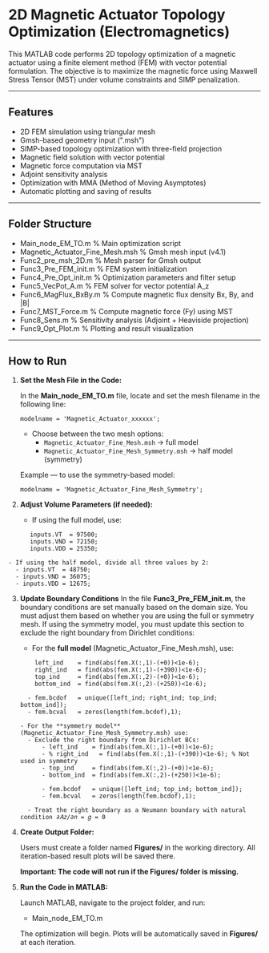 # 2D Magnetic Actuator Topology Optimization (Electromagnetics)

This MATLAB code performs 2D topology optimization of a magnetic actuator using a finite element method (FEM) with vector potential formulation. The objective is to maximize the magnetic force using Maxwell Stress Tensor (MST) under volume constraints and SIMP penalization.

---

## Features

- 2D FEM simulation using triangular mesh
- Gmsh-based geometry input (".msh")
- SIMP-based topology optimization with three-field projection
- Magnetic field solution with vector potential 
- Magnetic force computation via MST
- Adjoint sensitivity analysis
- Optimization with MMA (Method of Moving Asymptotes)
- Automatic plotting and saving of results

---

## Folder Structure

- Main_node_EM_TO.m                  % Main optimization script
- Magnetic_Actuator_Fine_Mesh.msh    % Gmsh mesh input (v4.1)
- Func2_pre_msh_2D.m                 % Mesh parser for Gmsh output
- Func3_Pre_FEM_init.m               % FEM system initialization
- Func4_Pre_Opt_init.m               % Optimization parameters and filter setup
- Func5_VecPot_A.m                   % FEM solver for vector potential A_z
- Func6_MagFlux_BxBy.m               % Compute magnetic flux density Bx, By, and |B|
- Func7_MST_Force.m                  % Compute magnetic force (Fy) using MST
- Func8_Sens.m                       % Sensitivity analysis (Adjoint + Heaviside projection)
- Func9_Opt_Plot.m                   % Plotting and result visualization


---

## How to Run

1. **Set the Mesh File in the Code:**

    In the **Main_node_EM_TO.m** file, locate and set the mesh filename in the following line:
    ```
    modelname = 'Magnetic_Actuator_xxxxxx';
    ```
    
    - Choose between the two mesh options:
        - `Magnetic_Actuator_Fine_Mesh.msh`           → full model
        - `Magnetic_Actuator_Fine_Mesh_Symmetry.msh`  → half model (symmetry)
    
    Example — to use the symmetry-based model:
    ```
    modelname = 'Magnetic_Actuator_Fine_Mesh_Symmetry';
    ```

2. **Adjust Volume Parameters (if needed):**

    - If using the full model, use:
```
      inputs.VT  = 97500;
      inputs.VND = 72150;
      inputs.VDD = 25350;
```    
    - If using the half model, divide all three values by 2:
      - inputs.VT  = 48750;
      - inputs.VND = 36075;
      - inputs.VDD = 12675;
     
3. **Update Boundary Conditions**
In the file **Func3_Pre_FEM_init.m**, the boundary conditions are set manually based on the domain size. You must adjust them based on whether you are using the full or symmetry mesh. If using the symmetry model, you must update this section to exclude the right boundary from Dirichlet conditions:

    - For the **full model** (Magnetic_Actuator_Fine_Mesh.msh), use:
    ```
        left_ind    = find(abs(fem.X(:,1)-(+0))<1e-6);
        right_ind   = find(abs(fem.X(:,1)-(+390))<1e-6);
        top_ind     = find(abs(fem.X(:,2)-(+0))<1e-6);
        bottom_ind  = find(abs(fem.X(:,2)-(+250))<1e-6);
      
      - fem.bcdof   = unique([left_ind; right_ind; top_ind; bottom_ind]);
      - fem.bcval   = zeros(length(fem.bcdof),1);

    - For the **symmetry model** (Magnetic_Actuator_Fine_Mesh_Symmetry.msh) use:
      - Exclude the right boundary from Dirichlet BCs:
          - left_ind    = find(abs(fem.X(:,1)-(+0))<1e-6);
          - % right_ind   = find(abs(fem.X(:,1)-(+390))<1e-6); % Not used in symmetry
          - top_ind     = find(abs(fem.X(:,2)-(+0))<1e-6);
          - bottom_ind  = find(abs(fem.X(:,2)-(+250))<1e-6);
          
          - fem.bcdof   = unique([left_ind; top_ind; bottom_ind]);
          - fem.bcval   = zeros(length(fem.bcdof),1);

      - Treat the right boundary as a Neumann boundary with natural condition ∂𝐴𝑧/∂𝑛 = 𝑔 = 0

4. **Create Output Folder:**

    Users must create a folder named **Figures/** in the working directory.
    All iteration-based result plots will be saved there.
    
    **Important: The code will not run if the Figures/ folder is missing.**

5. **Run the Code in MATLAB:**

    Launch MATLAB, navigate to the project folder, and run:
    
    - Main_node_EM_TO.m
    
    The optimization will begin. Plots will be automatically saved in **Figures/** at each iteration.
